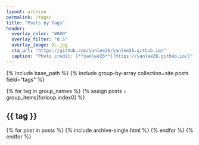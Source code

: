 ```yaml
---
layout: archive
permalink: /tags/
title: "Posts by Tags"
header:
  overlay_color: "#000"
  overlay_filter: "0.5"
  overlay_image: DL.jpg
  cta_url: "https://github.com/yanlee26/yanlee26.github.io/"
  caption: "Photo credit: [**yanlee26**](https://yanlee26.github.io/)"
---
```


{% include base_path %}
{% include group-by-array collection=site.posts field="tags" %}

{% for tag in group_names %}
{% assign posts = group_items[forloop.index0] %}

  <h2 id="{{ tag | slugify }}" class="archive__subtitle">{{ tag }}</h2>
  {% for post in posts %}
    {% include archive-single.html %}
  {% endfor %}
{% endfor %}
